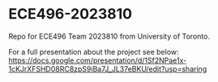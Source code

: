 # ECE496-2023810
Repo for ECE496 Team 2023810 from University of Toronto.

For a full presentation about the project see below:
https://docs.google.com/presentation/d/1Sf2NPae1x-1cKJrXFSHD08RC8zpS9iBa7J_JL37eBKU/edit?usp=sharing

